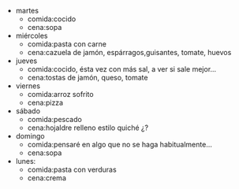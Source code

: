 
- martes
  - comida:cocido
  - cena:sopa
- miércoles
  - comida:pasta con carne
  - cena:cazuela de jamón, espárragos,guisantes, tomate, huevos
- jueves
  - comida:cocido, ésta vez con más sal, a ver si sale mejor...
  - cena:tostas de jamón, queso, tomate
- viernes
  - comida:arroz sofrito
  - cena:pizza
- sábado
  - comida:pescado
  - cena:hojaldre relleno estilo quiché ¿?
- domingo
  - comida:pensaré en algo que no se haga habitualmente...
  - cena:sopa
- lunes:
  - comida:pasta con verduras
  - cena:crema